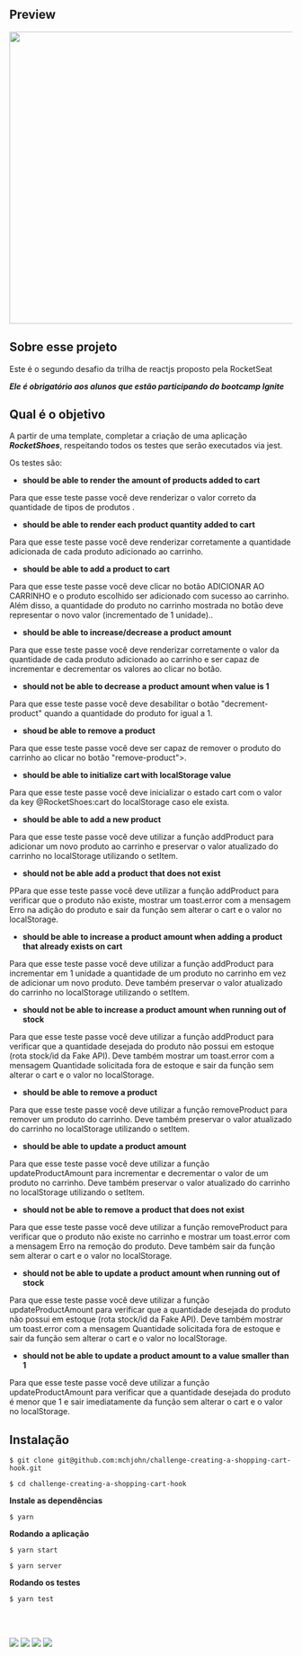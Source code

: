 ## Preview

<img src="https://github.com/mchjohn/
challenge-creating-a-shopping-cart-hook/blob/main/img/rocketshoes.png" data-canonical-src="https://github.com/mchjohn/
challenge-creating-a-shopping-cart-hook/blob/main/img/rocketshoes.png" width="968" height="520" />

## Sobre esse projeto

Este é o segundo desafio da trilha de reactjs proposto pela RocketSeat

***Ele é obrigatório aos alunos que estão participando do bootcamp Ignite***

## Qual é o objetivo

A partir de uma template, completar a criação de uma aplicação ***RocketShoes***, respeitando todos os testes que serão executados via jest.

Os testes são: 

- **should be able to render the amount of products added to cart**

Para que esse teste passe você deve renderizar o valor correto da quantidade de tipos de produtos .

- **should be able to render each product quantity added to cart**

Para que esse teste passe você deve renderizar corretamente a quantidade adicionada de cada produto adicionado ao carrinho.

- **should be able to add a product to cart**

Para que esse teste passe você deve clicar no botão ADICIONAR AO CARRINHO e o produto escolhido ser adicionado com sucesso ao carrinho. Além disso, a quantidade do produto no carrinho mostrada no botão deve representar o novo valor (incrementado de 1 unidade)..

- **should be able to increase/decrease a product amount**

Para que esse teste passe você deve renderizar corretamente o valor da quantidade de cada produto adicionado ao carrinho e ser capaz de incrementar e decrementar os valores ao clicar no botão.

- **should not be able to decrease a product amount when value is 1**

Para que esse teste passe você deve desabilitar o botão "decrement-product" quando a quantidade do produto for igual a 1.

- **shoud be able to remove a product**

Para que esse teste passe você deve ser capaz de remover o produto do carrinho ao clicar no botão "remove-product">.

- **should be able to initialize cart with localStorage value**

Para que esse teste passe você deve inicializar o estado cart com o valor da key @RocketShoes:cart do localStorage caso ele exista.

- **should be able to add a new product**

Para que esse teste passe você deve utilizar a função addProduct para adicionar um novo produto ao carrinho e preservar o valor atualizado do carrinho no localStorage utilizando o setItem.

- **should not be able add a product that does not exist**

PPara que esse teste passe você deve utilizar a função addProduct para verificar que o produto não existe, mostrar um toast.error com a mensagem Erro na adição do produto e sair da função sem alterar o cart e o valor no localStorage.

- **should be able to increase a product amount when adding a product that already exists on cart**

Para que esse teste passe você deve utilizar a função addProduct para incrementar em 1 unidade a quantidade de um produto no carrinho em vez de adicionar um novo produto. Deve também preservar o valor atualizado do carrinho no localStorage utilizando o setItem.

- **should not be able to increase a product amount when running out of stock**

Para que esse teste passe você deve utilizar a função addProduct para verificar que a quantidade desejada do produto não possui em estoque (rota stock/id da Fake API). Deve também mostrar um toast.error com a mensagem Quantidade solicitada fora de estoque e sair da função sem alterar o cart e o valor no localStorage.

- **should be able to remove a product**

Para que esse teste passe você deve utilizar a função removeProduct para remover um produto do carrinho. Deve também preservar o valor atualizado do carrinho no localStorage utilizando o setItem.

- **should be able to update a product amount**

Para que esse teste passe você deve utilizar a função updateProductAmount para incrementar e decrementar o valor de um produto no carrinho. Deve também preservar o valor atualizado do carrinho no localStorage utilizando o setItem.

- **should not be able to remove a product that does not exist**

Para que esse teste passe você deve utilizar a função removeProduct para verificar que o produto não existe no carrinho e mostrar um toast.error com a mensagem Erro na remoção do produto. Deve também sair da função sem alterar o cart e o valor no localStorage.

- **should not be able to update a product amount when running out of stock**

Para que esse teste passe você deve utilizar a função updateProductAmount para verificar que a quantidade desejada do produto não possui em estoque (rota stock/id da Fake API). Deve também mostrar um toast.error com a mensagem Quantidade solicitada fora de estoque e sair da função sem alterar o cart e o valor no localStorage.

- **should not be able to update a product amount to a value smaller than 1**

Para que esse teste passe você deve utilizar a função updateProductAmount para verificar que a quantidade desejada do produto é menor que 1 e sair imediatamente da função sem alterar o cart e o valor no localStorage.

## Instalação

```
$ git clone git@github.com:mchjohn/challenge-creating-a-shopping-cart-hook.git

$ cd challenge-creating-a-shopping-cart-hook 
```

**Instale as dependências**

```
$ yarn
```

**Rodando a aplicação**

```
$ yarn start

$ yarn server
```

**Rodando os testes**

```
$ yarn test
```

<br>
<br>

<a href = "mailto:michel.john@hotmail.com"><img src="https://img.shields.io/badge/-OutLook-%230077B5?style=for-the-badge&logo=Microsoft Outlook&logoColor=white" target="_blank"></a>
<a href="https://www.linkedin.com/in/micheljohn/" target="_blank"><img src="https://img.shields.io/badge/-LinkedIn-%230077B5?style=for-the-badge&logo=linkedin&logoColor=white" target="_blank"></a> 
<a href="https://mchjohn.github.io/mchljohn/" target="_blank"><img src="https://img.shields.io/badge/-Portfólio-%231E1E26?style=for-the-badge&logo=dev.to&logoColor=white" target="_blank"></a>
<a href="https://passport.rocketseat.com.br/react-native/michel-john-1578542942" target="_blank"><img src="https://img.shields.io/badge/-Rocketseat-%2367159C?style=for-the-badge&logo=Apache RocketMQ&logoColor=white" target="_blank"></a>
